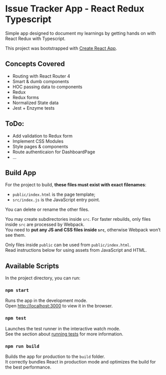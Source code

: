 # Issue Tracker App - React Redux Typescript

Simple app designed to document my learnings by getting hands on with React Redux with Typescript.  

This project was bootstrapped with [Create React App](https://github.com/facebookincubator/create-react-app).

## Concepts Covered
* Routing with React Router 4
* Smart & dumb components
* HOC passing data to components
* Redux
* Redux forms
* Normalized State data
* Jest + Enzyme tests

## ToDo:
* Add validation to Redux form
* Implement CSS Modules
* Style pages & components
* Route authenticaion for DashboardPage
* ...

## Build App 
For the project to build, **these files must exist with exact filenames**:

* `public/index.html` is the page template;
* `src/index.js` is the JavaScript entry point.

You can delete or rename the other files.

You may create subdirectories inside `src`. For faster rebuilds, only files inside `src` are processed by Webpack.<br>
You need to **put any JS and CSS files inside `src`**, otherwise Webpack won’t see them.

Only files inside `public` can be used from `public/index.html`.<br>
Read instructions below for using assets from JavaScript and HTML.

## Available Scripts
In the project directory, you can run:

### `npm start`
Runs the app in the development mode.<br>
Open [http://localhost:3000](http://localhost:3000) to view it in the browser.

### `npm test`
Launches the test runner in the interactive watch mode.<br>
See the section about [running tests](#running-tests) for more information.

### `npm run build`
Builds the app for production to the `build` folder.<br>
It correctly bundles React in production mode and optimizes the build for the best performance.

